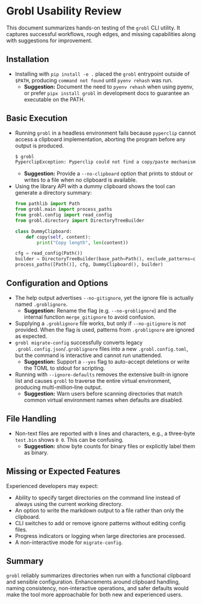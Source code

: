 # Grobl Usability Review

This document summarizes hands-on testing of the `grobl` CLI utility. It captures successful
workflows, rough edges, and missing capabilities along with suggestions for improvement.

## Installation

- Installing with `pip install -e .` placed the `grobl` entrypoint outside of `$PATH`, producing
  `command not found` until `pyenv rehash` was run.
  - **Suggestion:** Document the need to `pyenv rehash` when using pyenv, or prefer `pipx install grobl`
    in development docs to guarantee an executable on the PATH.

## Basic Execution

- Running `grobl` in a headless environment fails because `pyperclip` cannot access a clipboard
  implementation, aborting the program before any output is produced.
  ```bash
  $ grobl
  PyperclipException: Pyperclip could not find a copy/paste mechanism...
  ```
  - **Suggestion:** Provide a `--no-clipboard` option that prints to stdout or writes to a file when no
    clipboard is available.
- Using the library API with a dummy clipboard shows the tool can generate a directory summary:
  ```python
  from pathlib import Path
  from grobl.main import process_paths
  from grobl.config import read_config
  from grobl.directory import DirectoryTreeBuilder

  class DummyClipboard:
      def copy(self, content):
          print("Copy length", len(content))

  cfg = read_config(Path())
  builder = DirectoryTreeBuilder(base_path=Path(), exclude_patterns=cfg.get("exclude_tree", []))
  process_paths([Path()], cfg, DummyClipboard(), builder)
  ```

## Configuration and Options

- The help output advertises `--no-gitignore`, yet the ignore file is actually named
  `.groblignore`.
  - **Suggestion:** Rename the flag (e.g. `--no-groblignore`) and the internal function
    `merge_gitignore` to avoid confusion.
- Supplying a `.groblignore` file works, but only if `--no-gitignore` is *not* provided. When the
  flag is used, patterns from `.groblignore` are ignored as expected.
- `grobl migrate-config` successfully converts legacy `.grobl.config.json`/`.groblignore` files into a
  new `.grobl.config.toml`, but the command is interactive and cannot run unattended.
  - **Suggestion:** Support a `--yes` flag to auto-accept deletions or write the TOML to stdout for
    scripting.
- Running with `--ignore-defaults` removes the extensive built-in ignore list and causes `grobl` to
  traverse the entire virtual environment, producing multi-million‑line output.
  - **Suggestion:** Warn users before scanning directories that match common virtual environment names
    when defaults are disabled.

## File Handling

- Non-text files are reported with `0` lines and characters, e.g., a three-byte `test.bin` shows
  `0 0`. This can be confusing.
  - **Suggestion:** show byte counts for binary files or explicitly label them as binary.

## Missing or Expected Features

Experienced developers may expect:

- Ability to specify target directories on the command line instead of always using the current
  working directory.
- An option to write the markdown output to a file rather than only the clipboard.
- CLI switches to add or remove ignore patterns without editing config files.
- Progress indicators or logging when large directories are processed.
- A non-interactive mode for `migrate-config`.

## Summary

`grobl` reliably summarizes directories when run with a functional clipboard and sensible
configuration. Enhancements around clipboard handling, naming consistency, non-interactive
operations, and safer defaults would make the tool more approachable for both new and experienced
users.
